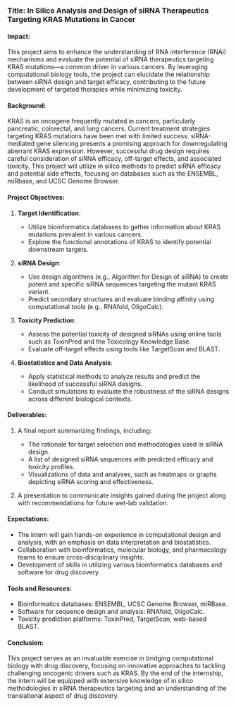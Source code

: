 ### Title: **In Silico Analysis and Design of siRNA Therapeutics Targeting KRAS Mutations in Cancer**

#### Impact:
This project aims to enhance the understanding of RNA interference (RNAi) mechanisms and evaluate the potential of siRNA therapeutics targeting KRAS mutations—a common driver in various cancers. By leveraging computational biology tools, the project can elucidate the relationship between siRNA design and target efficacy, contributing to the future development of targeted therapies while minimizing toxicity.

#### Background:
KRAS is an oncogene frequently mutated in cancers, particularly pancreatic, colorectal, and lung cancers. Current treatment strategies targeting KRAS mutations have been met with limited success. siRNA-mediated gene silencing presents a promising approach for downregulating aberrant KRAS expression. However, successful drug design requires careful consideration of siRNA efficacy, off-target effects, and associated toxicity. This project will utilize in silico methods to predict siRNA efficacy and potential side effects, focusing on databases such as the ENSEMBL, miRbase, and UCSC Genome Browser.

#### Project Objectives:
1. **Target Identification**:
   - Utilize bioinformatics databases to gather information about KRAS mutations prevalent in various cancers.
   - Explore the functional annotations of KRAS to identify potential downstream targets.

2. **siRNA Design**:
   - Use design algorithms (e.g., Algorithm for Design of siRNA) to create potent and specific siRNA sequences targeting the mutant KRAS variant.
   - Predict secondary structures and evaluate binding affinity using computational tools (e.g., RNAfold, OligoCalc).

3. **Toxicity Prediction**:
   - Assess the potential toxicity of designed siRNAs using online tools such as ToxinPred and the Toxicology Knowledge Base.
   - Evaluate off-target effects using tools like TargetScan and BLAST.

4. **Biostatistics and Data Analysis**:
   - Apply statistical methods to analyze results and predict the likelihood of successful siRNA designs.
   - Conduct simulations to evaluate the robustness of the siRNA designs across different biological contexts.

#### Deliverables:
1. A final report summarizing findings, including:
   - The rationale for target selection and methodologies used in siRNA design.
   - A list of designed siRNA sequences with predicted efficacy and toxicity profiles.
   - Visualizations of data and analyses, such as heatmaps or graphs depicting siRNA scoring and effectiveness.
   
2. A presentation to communicate insights gained during the project along with recommendations for future wet-lab validation.

#### Expectations:
- The intern will gain hands-on experience in computational design and analysis, with an emphasis on data interpretation and biostatistics.
- Collaboration with bioinformatics, molecular biology, and pharmacology teams to ensure cross-disciplinary insights.
- Development of skills in utilizing various bioinformatics databases and software for drug discovery.

#### Tools and Resources:
- Bioinformatics databases: ENSEMBL, UCSC Genome Browser, miRBase.
- Software for sequence design and analysis: RNAfold, OligoCalc.
- Toxicity prediction platforms: ToxinPred, TargetScan, web-based BLAST.

#### Conclusion:
This project serves as an invaluable exercise in bridging computational biology with drug discovery, focusing on innovative approaches to tackling challenging oncogenic drivers such as KRAS. By the end of the internship, the intern will be equipped with extensive knowledge of in silico methodologies in siRNA therapeutics targeting and an understanding of the translational aspect of drug discovery.